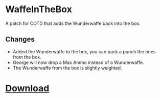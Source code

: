 # WaffeInTheBox
A patch for COTD that adds the Wunderwaffe back into the box.

## Changes
- Added the Wunderwaffe to the box, you can pack a punch the ones from the box.
- George will now drop a Max Ammo instead of a Wunderwaffe.
- The Wunderwaffe from the box is slightly weighted.

# [Download](https://github.com/BlackOpsOne/WaffeInTheBox/releases/download/map-patch/zombie_coast_patch.ff)